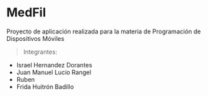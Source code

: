 # MedFil
Proyecto de aplicación realizada para la materia de Programación de Dispositivos Móviles

> Integrantes:
- Israel Hernandez Dorantes
- Juan Manuel Lucio Rangel
- Ruben
- Frida Huitrón Badillo
